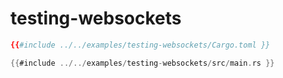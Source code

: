 # testing-websockets

```toml
{{#include ../../examples/testing-websockets/Cargo.toml }}
```

```rust
{{#include ../../examples/testing-websockets/src/main.rs }}
```


